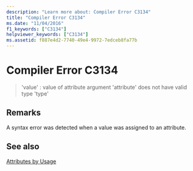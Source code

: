 ```yaml
---
description: "Learn more about: Compiler Error C3134"
title: "Compiler Error C3134"
ms.date: "11/04/2016"
f1_keywords: ["C3134"]
helpviewer_keywords: ["C3134"]
ms.assetid: f887e4d2-7740-49e4-9972-7edceb8fa77b
---
```

# Compiler Error C3134

> 'value' : value of attribute argument 'attribute' does not have valid type 'type'

## Remarks

A syntax error was detected when a value was assigned to an attribute.

## See also

[Attributes by Usage](../../windows/attributes/attributes-by-usage.md)
